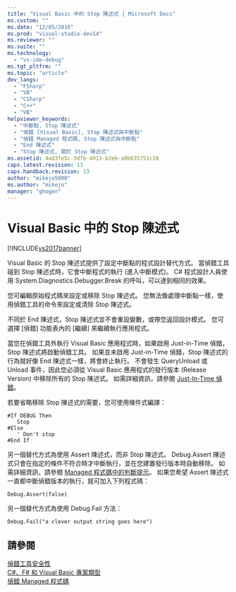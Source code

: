 ```yaml
---
title: "Visual Basic 中的 Stop 陳述式 | Microsoft Docs"
ms.custom: ""
ms.date: "12/05/2016"
ms.prod: "visual-studio-dev14"
ms.reviewer: ""
ms.suite: ""
ms.technology: 
  - "vs-ide-debug"
ms.tgt_pltfrm: ""
ms.topic: "article"
dev_langs: 
  - "FSharp"
  - "VB"
  - "CSharp"
  - "C++"
  - "VB"
helpviewer_keywords: 
  - "中斷點, Stop 陳述式"
  - "偵錯 [Visual Basic], Stop 陳述式與中斷點"
  - "偵錯 Managed 程式碼, Stop 陳述式與中斷點"
  - "End 陳述式"
  - "Stop 陳述式, 關於 Stop 陳述式"
ms.assetid: 4ad3fe5c-3dfb-4913-b2eb-a0b635751c18
caps.latest.revision: 13
caps.handback.revision: 13
author: "mikejo5000"
ms.author: "mikejo"
manager: "ghogen"
---
```

# Visual Basic 中的 Stop 陳述式
[!INCLUDE[vs2017banner](../code-quality/includes/vs2017banner.md)]

Visual Basic 的 Stop 陳述式提供了設定中斷點的程式設計替代方式。  當偵錯工具碰到 Stop 陳述式時，它會中斷程式的執行 \(進入中斷模式\)。  C\# 程式設計人員使用 System.Diagnostics.Debugger.Break 的呼叫，可以達到相同的效果。  
  
 您可編輯原始程式碼來設定或移除 Stop 陳述式。  您無法像處理中斷點一樣，使用偵錯工具的命令來設定或清除 Stop 陳述式。  
  
 不同於 End 陳述式，Stop 陳述式並不會重設變數，或帶您返回設計模式。  您可選擇 \[偵錯\] 功能表內的 \[繼續\] 來繼續執行應用程式。  
  
 當您在偵錯工具外執行 Visual Basic 應用程式時，如果啟用 Just\-in\-Time 偵錯，Stop 陳述式將啟動偵錯工具。  如果並未啟用 Just\-in\-Time 偵錯，Stop 陳述式的行為就好像 End 陳述式一樣，將會終止執行。  不會發生 QueryUnload 或 Unload 事件，因此您必須從 Visual Basic 應用程式的發行版本 \(Release Version\) 中移除所有的 Stop 陳述式。  如需詳細資訊，請參閱 [Just\-In\-Time 偵錯](../debugger/just-in-time-debugging-in-visual-studio.md)。  
  
 若要省略移除 Stop 陳述式的需要，您可使用條件式編譯：  
  
```  
#If DEBUG Then  
   Stop  
#Else  
   ' Don't stop  
#End If  
```  
  
 另一個替代方式為使用 Assert 陳述式，而非 Stop 陳述式。  Debug.Assert 陳述式只會在指定的條件不符合時才中斷執行，並在您建置發行版本時自動移除。  如需詳細資訊，請參閱 [Managed 程式碼中的判斷提示](../debugger/assertions-in-managed-code.md)。  如果您希望 Assert 陳述式一直都中斷偵錯版本的執行，就可加入下列程式碼：  
  
```  
Debug.Assert(false)  
```  
  
 另一個替代方式為使用 Debug.Fail 方法：  
  
```  
Debug.Fail("a clever output string goes here")  
```  
  
## 請參閱  
 [偵錯工具安全性](../debugger/debugger-security.md)   
 [C\#、F\# 和 Visual Basic 專案類型](../debugger/debugging-preparation-csharp-f-hash-and-visual-basic-project-types.md)   
 [偵錯 Managed 程式碼](../debugger/debugging-managed-code.md)